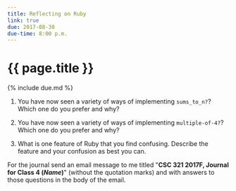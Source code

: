 ```yaml
---
title: Reflecting on Ruby 
link: true
due: 2017-08-30
due-time: 8:00 p.m.
---
```

# {{ page.title }}

{% include due.md %}

1. You have now seen a variety of ways of implementing `sums_to_n?`?
Which one do you prefer and why?

2. You have now seen a variety of ways of implementing `multiple-of-4?`?
Which one do you prefer and why?

3. What is one feature of Ruby that you find confusing.  Describe the
feature and your confusion as best you can.

For the journal send an email message to me titled "**CSC 321 2017F,
Journal for Class 4 (*Name*)**" (without the quotation marks) and with
answers to those questions in the body of the email.

